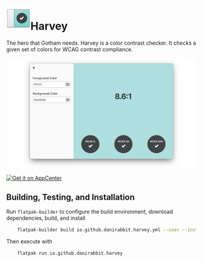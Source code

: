<img align="left" width="64" height="64" src="data/icons/64/io.github.danirabbit.harvey.svg">
<h1 class="rich-diff-level-zero">Harvey</h1>

The hero that Gotham needs. Harvey is a color contrast checker. It checks a given set of colors for WCAG contrast compliance.

![Harvey Screenshot](data/screenshot.png?raw=true)

[![Get it on AppCenter](https://appcenter.elementary.io/badge.svg)](https://appcenter.elementary.io/io.github.danirabbit.harvey)

## Building, Testing, and Installation

Run `flatpak-builder` to configure the build environment, download dependencies, build, and install

```bash
    flatpak-builder build io.github.danirabbit.harvey.yml --user --install --force-clean --install-deps-from=appcenter
```

Then execute with

```bash
    flatpak run io.github.danirabbit.harvey
```
